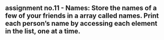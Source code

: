 ## assignment no.11 - Names: Store the names of a few of your friends in a array called names. Print each person’s name by accessing each element in the list, one at a time.

